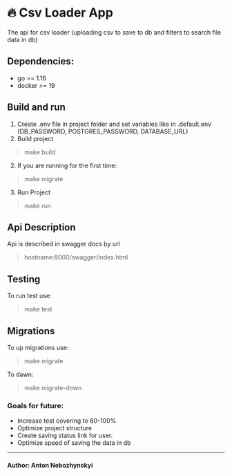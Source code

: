 # 🔥 Csv Loader App

The api for csv loader (uploading csv to save to db and filters to search file data in db)

## Dependencies:

- go >= 1.16
- docker >= 19

## Build and run

1. Create .env file in project folder and set variables like in .default.env (DB_PASSWORD, POSTGRES_PASSWORD, DATABASE_URL)
2. Build project
> make build

2. If you are running for the first time:
> make migrate

3. Run Project
> make run

## Api Description

Api is described in swagger docs by url 
> hostname:8000/swagger/index.html

## Testing

To run test use:
> make test

## Migrations
To up migrations use:
> make migrate

To dawn:
> make migrate-down

### Goals for future:

- Increase test covering to 80-100%
- Optimize project structure
- Create saving status link for user.
- Optimize speed of saving the data in db

---

#### Author: Anton Nebozhynskyi